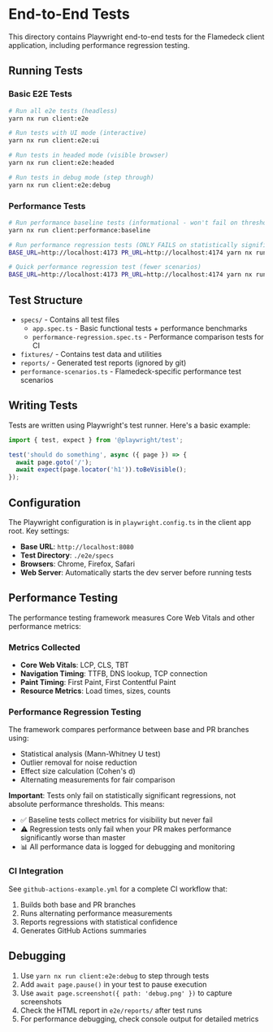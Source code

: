 # End-to-End Tests

This directory contains Playwright end-to-end tests for the Flamedeck client application, including performance regression testing.

## Running Tests

### Basic E2E Tests

```bash
# Run all e2e tests (headless)
yarn nx run client:e2e

# Run tests with UI mode (interactive)
yarn nx run client:e2e:ui

# Run tests in headed mode (visible browser)
yarn nx run client:e2e:headed

# Run tests in debug mode (step through)
yarn nx run client:e2e:debug
```

### Performance Tests

```bash
# Run performance baseline tests (informational - won't fail on thresholds)
yarn nx run client:performance:baseline

# Run performance regression tests (ONLY FAILS on statistically significant regressions vs base)
BASE_URL=http://localhost:4173 PR_URL=http://localhost:4174 yarn nx run client:performance:regression

# Quick performance regression test (fewer scenarios)
BASE_URL=http://localhost:4173 PR_URL=http://localhost:4174 yarn nx run client:performance:regression-quick
```

## Test Structure

- `specs/` - Contains all test files
  - `app.spec.ts` - Basic functional tests + performance benchmarks
  - `performance-regression.spec.ts` - Performance comparison tests for CI
- `fixtures/` - Contains test data and utilities
- `reports/` - Generated test reports (ignored by git)
- `performance-scenarios.ts` - Flamedeck-specific performance test scenarios

## Writing Tests

Tests are written using Playwright's test runner. Here's a basic example:

```typescript
import { test, expect } from '@playwright/test';

test('should do something', async ({ page }) => {
  await page.goto('/');
  await expect(page.locator('h1')).toBeVisible();
});
```

## Configuration

The Playwright configuration is in `playwright.config.ts` in the client app root. Key settings:

- **Base URL**: `http://localhost:8080`
- **Test Directory**: `./e2e/specs`
- **Browsers**: Chrome, Firefox, Safari
- **Web Server**: Automatically starts the dev server before running tests

## Performance Testing

The performance testing framework measures Core Web Vitals and other performance metrics:

### Metrics Collected
- **Core Web Vitals**: LCP, CLS, TBT
- **Navigation Timing**: TTFB, DNS lookup, TCP connection
- **Paint Timing**: First Paint, First Contentful Paint
- **Resource Metrics**: Load times, sizes, counts

### Performance Regression Testing
The framework compares performance between base and PR branches using:
- Statistical analysis (Mann-Whitney U test)
- Outlier removal for noise reduction  
- Effect size calculation (Cohen's d)
- Alternating measurements for fair comparison

**Important**: Tests only fail on statistically significant regressions, not absolute performance thresholds. This means:
- ✅ Baseline tests collect metrics for visibility but never fail
- ⚠️ Regression tests only fail when your PR makes performance significantly worse than master
- 📊 All performance data is logged for debugging and monitoring

### CI Integration
See `github-actions-example.yml` for a complete CI workflow that:
1. Builds both base and PR branches
2. Runs alternating performance measurements
3. Reports regressions with statistical confidence
4. Generates GitHub Actions summaries

## Debugging

1. Use `yarn nx run client:e2e:debug` to step through tests
2. Add `await page.pause()` in your test to pause execution
3. Use `await page.screenshot({ path: 'debug.png' })` to capture screenshots
4. Check the HTML report in `e2e/reports/` after test runs
5. For performance debugging, check console output for detailed metrics 
